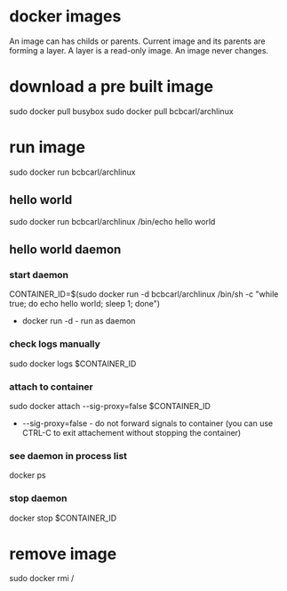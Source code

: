# docker images

An image can has childs or parents.
Current image and its parents are forming a layer.
A layer is a read-only image. An image never changes.

# download a pre built image

sudo docker pull busybox
sudo docker pull bcbcarl/archlinux

# run image

sudo docker run bcbcarl/archlinux

## hello world

sudo docker run bcbcarl/archlinux /bin/echo hello world

## hello world daemon

### start daemon

CONTAINER_ID=$(sudo docker run -d bcbcarl/archlinux /bin/sh -c "while true; do echo hello world; sleep 1; done")

* docker run -d - run as daemon

### check logs manually

sudo docker logs $CONTAINER_ID

### attach to container

sudo docker attach --sig-proxy=false $CONTAINER_ID

* --sig-proxy=false -   do not forward signals to container (you can use CTRL-C to exit attachement without stopping the container)

### see daemon in process list

docker ps

### stop daemon

docker stop $CONTAINER_ID

# remove image

sudo docker rmi <vendor>/<name>
